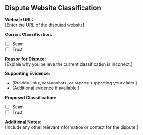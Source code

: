 ## Dispute Website Classification

**Website URL:**  
[Enter the URL of the disputed website]

**Current Classification:**  
- [ ] Scam  
- [ ] Trust  

**Reason for Dispute:**  
[Explain why you believe the current classification is incorrect.]

**Supporting Evidence:**  
- [Provide links, screenshots, or reports supporting your claim.]
- [Additional evidence if available.]

**Proposed Classification:**  
- [ ] Scam  
- [ ] Trust  

**Additional Notes:**  
[Include any other relevant information or context for the dispute.]
